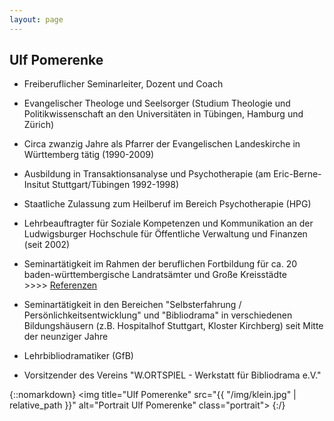 ```yaml
---
layout: page
---
```


<div markdown="1">

## Ulf Pomerenke

* Freiberuflicher Seminarleiter, Dozent und Coach

* Evangelischer Theologe und Seelsorger (Studium Theologie und Politikwissenschaft an den Universitäten in Tübingen, Hamburg und Zürich)

* Circa zwanzig Jahre als Pfarrer der Evangelischen Landeskirche in Württemberg tätig (1990-2009)

* Ausbildung in Transaktionsanalyse und Psychotherapie (am Eric-Berne-Insitut Stuttgart/Tübingen 1992-1998)

* Staatliche Zulassung zum Heilberuf im Bereich Psychotherapie (HPG)

* Lehrbeauftragter für Soziale Kompetenzen und Kommunikation an der Ludwigsburger Hochschule für Öffentliche Verwaltung und Finanzen (seit 2002)

* Seminartätigkeit im Rahmen der beruflichen Fortbildung für ca. 20 baden-württembergische Landratsämter und Große Kreisstädte >>>>&nbsp;[Referenzen](referenzen)

* Seminartätigkeit in den Bereichen "Selbsterfahrung / Persönlichkeitsentwicklung"  und "Bibliodrama" in verschiedenen Bildungshäusern (z.B. Hospitalhof Stuttgart, Kloster Kirchberg) seit Mitte der neunziger Jahre

* Lehrbibliodramatiker (GfB)

* Vorsitzender des Vereins "W.ORTSPIEL - Werkstatt für Bibliodrama e.V."

</div>

{::nomarkdown}
<img title="Ulf Pomerenke" src="{{ "/img/klein.jpg" | relative_path }}" alt="Portrait Ulf Pomerenke" class="portrait">
{:/}